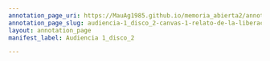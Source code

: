 ```yaml
---
annotation_page_uri: https://MauAg1985.github.io/memoria_abierta2/annotations/audiencia-1_disco_2-canvas-1-relato-de-la-liberaci-n.json
annotation_page_slug: audiencia-1_disco_2-canvas-1-relato-de-la-liberaci-n
layout: annotation_page
manifest_label: Audiencia 1_disco_2

---
```

